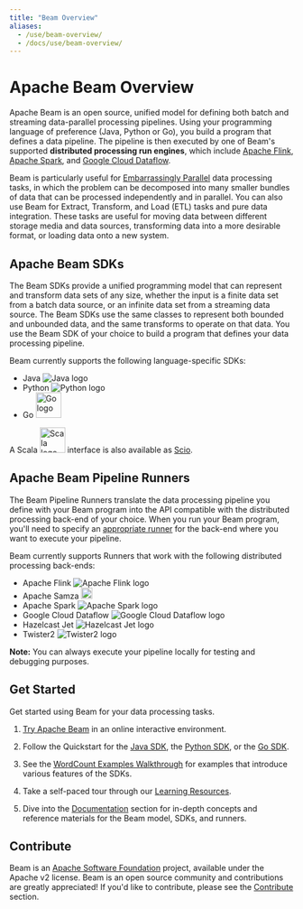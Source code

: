 ```yaml
---
title: "Beam Overview"
aliases:
  - /use/beam-overview/
  - /docs/use/beam-overview/
---
```


<!--
Licensed under the Apache License, Version 2.0 (the "License");
you may not use this file except in compliance with the License.
You may obtain a copy of the License at

http://www.apache.org/licenses/LICENSE-2.0

Unless required by applicable law or agreed to in writing, software
distributed under the License is distributed on an "AS IS" BASIS,
WITHOUT WARRANTIES OR CONDITIONS OF ANY KIND, either express or implied.
See the License for the specific language governing permissions and
limitations under the License.
-->

# Apache Beam Overview

Apache Beam is an open source, unified model for defining both batch and streaming data-parallel processing pipelines. Using your programming language of preference (Java, Python or Go), you build a program that defines a data pipeline. The pipeline is then executed by one of Beam's supported **distributed processing run engines**, which include [Apache Flink](https://flink.apache.org), [Apache Spark](http://spark.apache.org), and [Google Cloud Dataflow](https://cloud.google.com/dataflow).

Beam is particularly useful for [Embarrassingly Parallel](https://en.wikipedia.org/wiki/Embarassingly_parallel) data processing tasks, in which the problem can be decomposed into many smaller bundles of data that can be processed independently and in parallel. You can also use Beam for Extract, Transform, and Load (ETL) tasks and pure data integration. These tasks are useful for moving data between different storage media and data sources, transforming data into a more desirable format, or loading data onto a new system.

## Apache Beam SDKs

The Beam SDKs provide a unified programming model that can represent and transform data sets of any size, whether the input is a finite data set from a batch data source, or an infinite data set from a streaming data source. The Beam SDKs use the same classes to represent both bounded and unbounded data, and the same transforms to operate on that data. You use the Beam SDK of your choice to build a program that defines your data processing pipeline.

Beam currently supports the following language-specific SDKs:

- Java ![Java logo](/images/logos/sdks/java.png)
- Python ![Python logo](/images/logos/sdks/python.png)
- Go <img src="/images/logos/sdks/go.png" height="45px" alt="Go logo">

A Scala <img src="/images/logos/sdks/scala.png" height="45px" alt="Scala logo"> interface is also available as [Scio](https://github.com/spotify/scio).

## Apache Beam Pipeline Runners

The Beam Pipeline Runners translate the data processing pipeline you define with your Beam program into the API compatible with the distributed processing back-end of your choice. When you run your Beam program, you'll need to specify an [appropriate runner](/documentation/runners/capability-matrix) for the back-end where you want to execute your pipeline.

Beam currently supports Runners that work with the following distributed processing back-ends:

- Apache Flink ![Apache Flink logo](/images/logos/runners/flink.png)
- Apache Samza <img src="/images/logos/runners/samza.png" height="20px" alt="Apache Samza logo">
- Apache Spark ![Apache Spark logo](/images/logos/runners/spark.png)
- Google Cloud Dataflow ![Google Cloud Dataflow logo](/images/logos/runners/dataflow.png)
- Hazelcast Jet ![Hazelcast Jet logo](/images/logos/runners/jet.png)
- Twister2 ![Twister2 logo](/images/logos/runners/twister2.png)

**Note:** You can always execute your pipeline locally for testing and debugging purposes.

## Get Started

Get started using Beam for your data processing tasks.

1. [Try Apache Beam](/get-started/try-apache-beam) in an online interactive environment.

1. Follow the Quickstart for the [Java SDK](/get-started/quickstart-java), the [Python SDK](/get-started/quickstart-py), or the [Go SDK](/get-started/quickstart-go).

1. See the [WordCount Examples Walkthrough](/get-started/wordcount-example) for examples that introduce various features of the SDKs.

1. Take a self-paced tour through our [Learning Resources](/documentation/resources/learning-resources).

1. Dive into the [Documentation](/documentation/) section for in-depth concepts and reference materials for the Beam model, SDKs, and runners.

## Contribute

Beam is an <a href="http://www.apache.org" target="_blank">Apache Software Foundation</a> project, available under the Apache v2 license. Beam is an open source community and contributions are greatly appreciated! If you'd like to contribute, please see the [Contribute](/contribute/) section.
